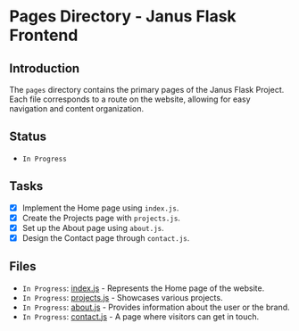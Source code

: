 # Pages Directory - Janus Flask Frontend

## Introduction
The `pages` directory contains the primary pages of the Janus Flask Project. Each file corresponds to a route on the website, allowing for easy navigation and content organization.

## Status
- `In Progress`

## Tasks
- [x] Implement the Home page using `index.js`.
- [x] Create the Projects page with `projects.js`.
- [x] Set up the About page using `about.js`.
- [x] Design the Contact page through `contact.js`.

## Files
- `In Progress`: [index.js](./index.js) - Represents the Home page of the website.
- `In Progress`: [projects.js](./projects.js) - Showcases various projects.
- `In Progress`: [about.js](./about.js) - Provides information about the user or the brand.
- `In Progress`: [contact.js](./contact.js) - A page where visitors can get in touch.

